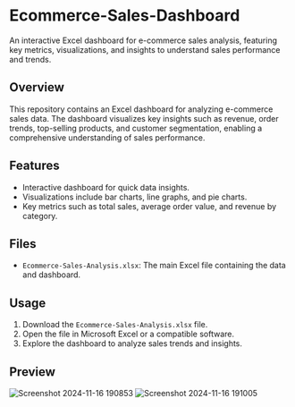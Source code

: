 # Ecommerce-Sales-Dashboard
An interactive Excel dashboard for e-commerce sales analysis, featuring key metrics, visualizations, and insights to understand sales performance and trends.

## Overview
This repository contains an Excel dashboard for analyzing e-commerce sales data. The dashboard visualizes key insights such as revenue, order trends, top-selling products, and customer segmentation, enabling a comprehensive understanding of sales performance.

## Features
- Interactive dashboard for quick data insights.
- Visualizations include bar charts, line graphs, and pie charts.
- Key metrics such as total sales, average order value, and revenue by category.

## Files
- `Ecommerce-Sales-Analysis.xlsx`: The main Excel file containing the data and dashboard.

## Usage
1. Download the `Ecommerce-Sales-Analysis.xlsx` file.
2. Open the file in Microsoft Excel or a compatible software.
3. Explore the dashboard to analyze sales trends and insights.

## Preview

![Screenshot 2024-11-16 190853](https://github.com/user-attachments/assets/4beb27ff-e2af-48ac-8c27-6c4e38cb84c2)
![Screenshot 2024-11-16 191005](https://github.com/user-attachments/assets/f6940b58-b397-4299-872a-e6bd4558f370)
